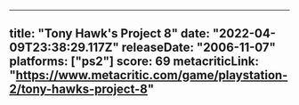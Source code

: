 
---
title: "Tony Hawk's Project 8"
date: "2022-04-09T23:38:29.117Z"
releaseDate: "2006-11-07"
platforms: ["ps2"]
score: 69
metacriticLink: "https://www.metacritic.com/game/playstation-2/tony-hawks-project-8"
---
